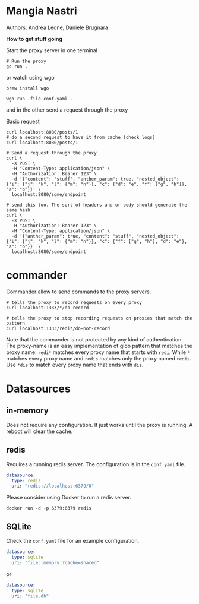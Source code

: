 
# Mangia Nastri

Authors: Andrea Leone, Daniele Brugnara

**How to get stuff going**

Start the proxy server in one terminal

```shell
# Run the proxy
go run .
```

or watch using wgo
```shell
brew install wgo

wgo run -file conf.yaml .
```

and in the other send a request through the proxy

Basic request

```shell
curl localhost:8080/posts/1
# do a second request to have it from cache (check logs)
curl localhost:8080/posts/1
```

```shell
# Send a request through the proxy
curl \
  -X POST \
  -H "Content-Type: application/json" \
  -H "Authorization: Bearer 123" \
  -d '{"content": "stuff", "anther_param": true, "nested_object": {"i": {"j": "k", "l": {"m": "n"}}, "c": {"d": "e", "f": ["g", "h"]}, "a": "b"}}' \
  localhost:8080/some/endpoint

# send this too. The sort of headers and or body should generate the same hash
curl \
  -X POST \
  -H "Authorization: Bearer 123" \
  -H "Content-Type: application/json" \
  -d '{"anther_param": true, "content": "stuff", "nested_object": {"i": {"j": "k", "l": {"m": "n"}}, "c": {"f": ["g", "h"], "d": "e"}, "a": "b"}}' \
  localhost:8080/some/endpoint
```

# commander

Commander allow to send commands to the proxy servers.

```shell
# tells the proxy to record requests on every proxy
curl localhost:1333/*/do-record

# tells the proxy to stop recording requests on proxies that match the pattern
curl localhost:1333/redi*/do-not-record
```

Note that the commander is not protected by any kind of authentication.
The proxy-name is an easy implementation of glob pattern that matches the proxy name: `redi*` matches every proxy name that starts with `redi`.
While `*` matches every proxy name and `redis` matches only the proxy named `redis`.
Use `*dis` to match every proxy name that ends with `dis`.

# Datasources

## in-memory

Does not require any configuration. It just works until the proxy is running.
A reboot will clear the cache.

## redis

Requires a running redis server. The configuration is in the `conf.yaml` file.

```yaml
datasource:
  type: redis
  uri: "redis://localhost:6379/0"
```

Please consider using Docker to run a redis server.

```shell
docker run -d -p 6379:6379 redis
```

## SQLite

Check the `conf.yaml` file for an example configuration.

```yaml
datasource:
  type: sqlite
  uri: "file::memory:?cache=shared"
```

or

```yaml
datasource:
  type: sqlite
  uri: "file.db"
```
